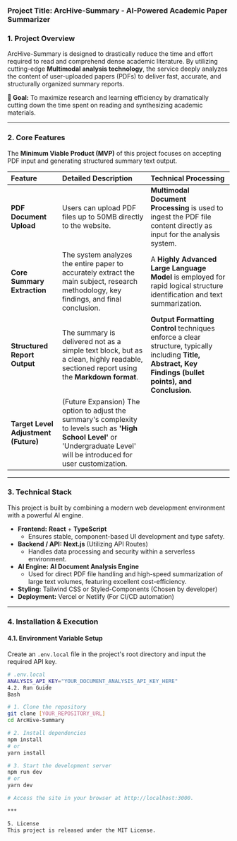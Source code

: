 ### **Project Title: ArcHive-Summary - AI-Powered Academic Paper Summarizer**

### **1. Project Overview**

ArcHive-Summary is designed to drastically reduce the time and effort required to read and comprehend dense academic literature. By utilizing cutting-edge **Multimodal analysis technology**, the service deeply analyzes the content of user-uploaded papers (PDFs) to deliver fast, accurate, and structurally organized summary reports.

**🚀 Goal:** To maximize research and learning efficiency by dramatically cutting down the time spent on reading and synthesizing academic materials.

***

### **2. Core Features**

The **Minimum Viable Product (MVP)** of this project focuses on accepting PDF input and generating structured summary text output.

| Feature | Detailed Description | Technical Processing |
| :--- | :--- | :--- |
| **PDF Document Upload** | Users can upload PDF files up to 50MB directly to the website. | **Multimodal Document Processing** is used to ingest the PDF file content directly as input for the analysis system. |
| **Core Summary Extraction** | The system analyzes the entire paper to accurately extract the main subject, research methodology, key findings, and final conclusion. | A **Highly Advanced Large Language Model** is employed for rapid logical structure identification and text summarization. |
| **Structured Report Output** | The summary is delivered not as a simple text block, but as a clean, highly readable, sectioned report using the **Markdown format**. | **Output Formatting Control** techniques enforce a clear structure, typically including **Title, Abstract, Key Findings (bullet points), and Conclusion.** |
| **Target Level Adjustment (Future)** | (Future Expansion) The option to adjust the summary's complexity to levels such as **'High School Level'** or 'Undergraduate Level' will be introduced for user customization. |

***

### **3. Technical Stack**

This project is built by combining a modern web development environment with a powerful AI engine.

* **Frontend:** **React** + **TypeScript**
    * Ensures stable, component-based UI development and type safety.
* **Backend / API:** **Next.js** (Utilizing API Routes)
    * Handles data processing and security within a serverless environment.
* **AI Engine:** **AI Document Analysis Engine**
    * Used for direct PDF file handling and high-speed summarization of large text volumes, featuring excellent cost-efficiency.
* **Styling:** Tailwind CSS or Styled-Components (Chosen by developer)
* **Deployment:** Vercel or Netlify (For CI/CD automation)

***

### **4. Installation & Execution**

#### **4.1. Environment Variable Setup**

Create an `.env.local` file in the project's root directory and input the required API key.

```bash
# .env.local
ANALYSIS_API_KEY="YOUR_DOCUMENT_ANALYSIS_API_KEY_HERE"
4.2. Run Guide
Bash

# 1. Clone the repository
git clone [YOUR_REPOSITORY_URL]
cd ArcHive-Summary

# 2. Install dependencies
npm install
# or
yarn install

# 3. Start the development server
npm run dev
# or
yarn dev

# Access the site in your browser at http://localhost:3000.

***

5. License
This project is released under the MIT License.
